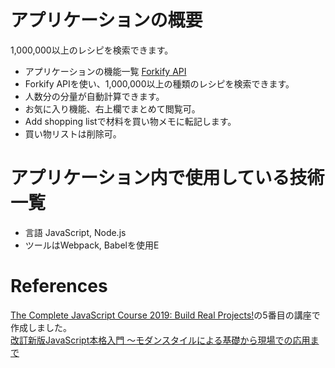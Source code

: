 # アプリケーションの概要
1,000,000以上のレシピを検索できます。

- アプリケーションの機能一覧
[Forkify API](http://forkify-api.herokuapp.com/)
- Forkify APIを使い、1,000,000以上の種類のレシピを検索できます。
- 人数分の分量が自動計算できます。
- お気に入り機能、右上欄でまとめて閲覧可。
- Add shopping listで材料を買い物メモに転記します。
- 買い物リストは削除可。

# アプリケーション内で使用している技術一覧
- 言語 JavaScript, Node.js
- ツールはWebpack, Babelを使用E

# References
[The Complete JavaScript Course 2019: Build Real Projects!](https://www.udemy.com/course/the-complete-javascript-course)の5番目の講座で作成しました。<br>
[改訂新版JavaScript本格入門 ～モダンスタイルによる基礎から現場での応用まで](https://www.amazon.co.jp/dp/B01LYO6C1N/ref=cm_sw_r_tw_dp_U_x_Xn0WDbZ47QA2W)
